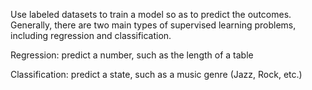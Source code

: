 Use labeled datasets to train a model so as to predict the outcomes. Generally, there are two main types of supervised learning problems, including regression and classification.

Regression: predict a number, such as the length of a table

Classification: predict a state, such as a music genre (Jazz, Rock, etc.)
